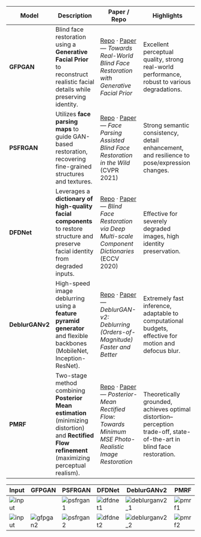 | Model           | Description                                                                                                                                         | Paper / Repo                                                                                                                                                                   | Highlights                                                                                                            |
| --------------- | --------------------------------------------------------------------------------------------------------------------------------------------------- | ------------------------------------------------------------------------------------------------------------------------------------------------------------------------------ | --------------------------------------------------------------------------------------------------------------------- |
| **GFPGAN**      | Blind face restoration using a **Generative Facial Prior** to reconstruct realistic facial details while preserving identity.                       | [Repo](https://github.com/TencentARC/GFPGAN) · [Paper](https://arxiv.org/abs/2101.04061) — *Towards Real-World Blind Face Restoration with Generative Facial Prior*            | Excellent perceptual quality, strong real-world performance, robust to various degradations.                          |
| **PSFRGAN**     | Utilizes **face parsing maps** to guide GAN-based restoration, recovering fine-grained structures and textures.                                     | [Repo](https://github.com/chaofengc/PSFRGAN) · [Paper](https://arxiv.org/pdf/2009.08709) — *Face Parsing Assisted Blind Face Restoration in the Wild* (CVPR 2021)              | Strong semantic consistency, detail enhancement, and resilience to pose/expression changes.                           |
| **DFDNet**      | Leverages a **dictionary of high-quality facial components** to restore structure and preserve facial identity from degraded inputs.                | [Repo](https://github.com/csxmli2016/DFDNet) · [Paper](https://arxiv.org/pdf/2009.08709) — *Blind Face Restoration via Deep Multi-scale Component Dictionaries* (ECCV 2020)    | Effective for severely degraded images, high identity preservation.                                                   |
| **DeblurGANv2** | High-speed image deblurring using a **feature pyramid generator** and flexible backbones (MobileNet, Inception-ResNet).                             | [Repo](https://github.com/VITA-Group/DeblurGANv2) · [Paper](https://arxiv.org/abs/1908.03826) — *DeblurGAN-v2: Deblurring (Orders-of-Magnitude) Faster and Better*             | Extremely fast inference, adaptable to computational budgets, effective for motion and defocus blur.                  |
| **PMRF**        | Two-stage method combining **Posterior Mean estimation** (minimizing distortion) and **Rectified Flow refinement** (maximizing perceptual realism). | [Repo](https://github.com/ohayonguy/PMRF) · [Paper](https://arxiv.org/abs/2410.00418) — *Posterior-Mean Rectified Flow: Towards Minimum MSE Photo-Realistic Image Restoration* | Theoretically grounded, achieves optimal distortion–perception trade-off, state-of-the-art in blind face restoration. |








| Input                       | GFPGAN                         | PSFRGAN                          | DFDNet                         | DeblurGANv2                                 | PMRF                       |
| --------------------------- | ------------------------------ | -------------------------------- | ------------------------------ | ------------------------------------------- | -------------------------- |
| ![input]() | | ![psfrgan1](images/psfrgan1.jpg) | ![dfdnet1](images/dfdnet1.jpg) | ![deblurganv2\_1](images/deblurganv2_1.jpg) | ![pmrf1](images/pmrf1.jpg) |
| ![input](images/input2.jpg) | ![gfpgan2](images/gfpgan2.jpg) | ![psfrgan2](images/psfrgan2.jpg) | ![dfdnet2](images/dfdnet2.jpg) | ![deblurganv2\_2](images/deblurganv2_2.jpg) | ![pmrf2](images/pmrf2.jpg) |
